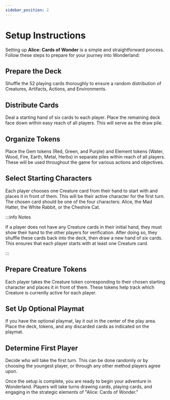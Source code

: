 ```yaml
---
sidebar_position: 2
---
```


# Setup Instructions

Setting up **Alice: Cards of Wonder** is a simple and straightforward process. Follow these steps to prepare for your journey into Wonderland:

## Prepare the Deck
Shuffle the 52 playing cards thoroughly to ensure a random distribution of Creatures, Artifacts, Actions, and Environments.

## Distribute Cards
Deal a starting hand of six cards to each player. Place the remaining deck face down within easy reach of all players. This will serve as the draw pile.

## Organize Tokens
Place the Gem tokens (Red, Green, and Purple) and Element tokens (Water, Wood, Fire, Earth, Metal, Herbs) in separate piles within reach of all players. These will be used throughout the game for various actions and objectives.

## Select Starting Characters
Each player chooses one Creature card from their hand to start with and places it in front of them. This will be their active character for the first turn. The chosen card should be one of the four characters: Alice, the Mad Hatter, the White Rabbit, or the Cheshire Cat.

:::info Notes

If a player does not have any Creature cards in their initial hand, they must show their hand to the other players for verification. After doing so, they shuffle these cards back into the deck, then draw a new hand of six cards. This ensures that each player starts with at least one Creature card.

:::

## Prepare Creature Tokens
Each player takes the Creature token corresponding to their chosen starting character and places it in front of them. These tokens help track which Creature is currently active for each player.

## Set Up Optional Playmat
If you have the optional playmat, lay it out in the center of the play area. Place the deck, tokens, and any discarded cards as indicated on the playmat.

## Determine First Player
Decide who will take the first turn. This can be done randomly or by choosing the youngest player, or through any other method players agree upon.

Once the setup is complete, you are ready to begin your adventure in Wonderland. Players will take turns drawing cards, playing cards, and engaging in the strategic elements of "Alice: Cards of Wonder."